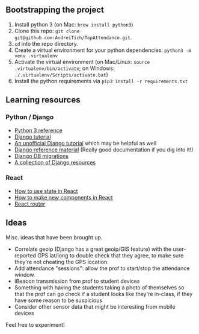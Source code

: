 ## Bootstrapping the project
1. Install python 3 (on Mac: `brew install python3`)
1. Clone this repo: `git clone git@github.com:AndreiTich/TopAttendance.git`.
1. `cd` into the repo directory.
1. Create a virtual environment for your python dependencies: `python3 -m venv .virtualenv`
1. Activate the virtual environment (on Mac/Linux: `source .virtualenv/bin/activate`; on Windows: `./.virtualenv/Scripts/activate.bat`)
1. Install the python requirements via `pip3 install -r requirements.txt`

## Learning resources
### Python / Django
* [Python 3 reference](https://docs.python.org/3/reference/)
* [Django tutorial](https://docs.djangoproject.com/en/1.10/intro/tutorial01/)
* [An unofficial Django tutorial](https://tutorial.djangogirls.org/en/index.html) which may be helpful as well
* [Django reference material](https://docs.djangoproject.com/en/1.10/) (Really good documentation if you dig into it!)
* [Django DB migrations](https://docs.djangoproject.com/en/1.10/topics/migrations/)
* [A collection of Django resources](https://www.fullstackpython.com/django.html)

### React
* [How to use state in React](https://facebook.github.io/react/docs/state-and-lifecycle.html)
* [How to make new components in React](https://github.com/facebookincubator/create-react-app/blob/master/packages/react-scripts/template/README.md#importing-a-component)
* [React router](https://github.com/ReactTraining/react-router/blob/master/packages/react-router-dom/docs/guides/quick-start.md)

## Ideas
Misc. ideas that have been brought up.

* Correlate geoip (Django has a great geoip/GIS feature) with the user-reported GPS lat/long to double check that they agree, to make sure they're not cheating the GPS location.
* Add attendance "sessions": allow the prof to start/stop the attendance window.
* iBeacon transmission from prof to student devices
* Something with having the students taking a photo of themselves so that the prof can go check if a student looks like they're in-class, if they have some reason to be suspicious
* Consider other sensor data that might be interesting from mobile devices

Feel free to experiment!
